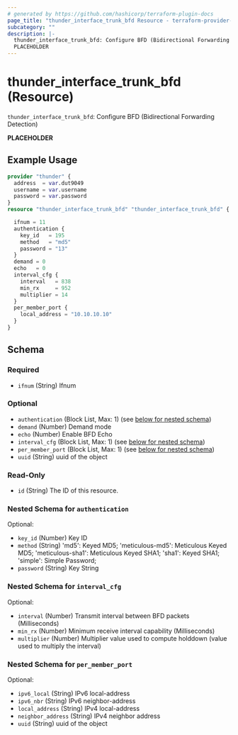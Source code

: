 ```yaml
---
# generated by https://github.com/hashicorp/terraform-plugin-docs
page_title: "thunder_interface_trunk_bfd Resource - terraform-provider-thunder"
subcategory: ""
description: |-
  thunder_interface_trunk_bfd: Configure BFD (Bidirectional Forwarding Detection)
  PLACEHOLDER
---
```


# thunder_interface_trunk_bfd (Resource)

`thunder_interface_trunk_bfd`: Configure BFD (Bidirectional Forwarding Detection)

__PLACEHOLDER__

## Example Usage

```terraform
provider "thunder" {
  address  = var.dut9049
  username = var.username
  password = var.password
}
resource "thunder_interface_trunk_bfd" "thunder_interface_trunk_bfd" {

  ifnum = 11
  authentication {
    key_id   = 195
    method   = "md5"
    password = "13"
  }
  demand = 0
  echo   = 0
  interval_cfg {
    interval   = 838
    min_rx     = 952
    multiplier = 14
  }
  per_member_port {
    local_address = "10.10.10.10"
  }
}
```

<!-- schema generated by tfplugindocs -->
## Schema

### Required

- `ifnum` (String) Ifnum

### Optional

- `authentication` (Block List, Max: 1) (see [below for nested schema](#nestedblock--authentication))
- `demand` (Number) Demand mode
- `echo` (Number) Enable BFD Echo
- `interval_cfg` (Block List, Max: 1) (see [below for nested schema](#nestedblock--interval_cfg))
- `per_member_port` (Block List, Max: 1) (see [below for nested schema](#nestedblock--per_member_port))
- `uuid` (String) uuid of the object

### Read-Only

- `id` (String) The ID of this resource.

<a id="nestedblock--authentication"></a>
### Nested Schema for `authentication`

Optional:

- `key_id` (Number) Key ID
- `method` (String) 'md5': Keyed MD5; 'meticulous-md5': Meticulous Keyed MD5; 'meticulous-sha1': Meticulous Keyed SHA1; 'sha1': Keyed SHA1; 'simple': Simple Password;
- `password` (String) Key String


<a id="nestedblock--interval_cfg"></a>
### Nested Schema for `interval_cfg`

Optional:

- `interval` (Number) Transmit interval between BFD packets (Milliseconds)
- `min_rx` (Number) Minimum receive interval capability (Milliseconds)
- `multiplier` (Number) Multiplier value used to compute holddown (value used to multiply the interval)


<a id="nestedblock--per_member_port"></a>
### Nested Schema for `per_member_port`

Optional:

- `ipv6_local` (String) IPv6 local-address
- `ipv6_nbr` (String) IPv6 neighbor-address
- `local_address` (String) IPv4 local-address
- `neighbor_address` (String) IPv4 neighbor address
- `uuid` (String) uuid of the object


